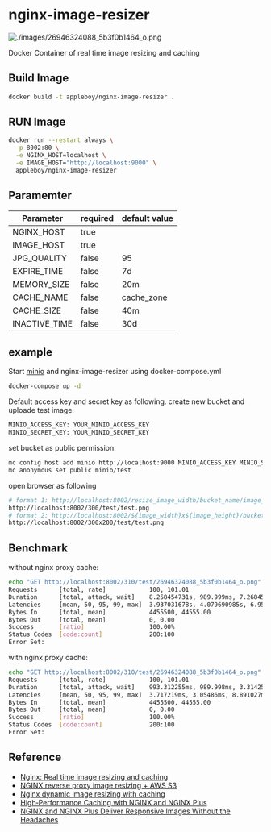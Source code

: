 # nginx-image-resizer

![./images/26946324088_5b3f0b1464_o.png](./images/26946324088_5b3f0b1464_o.png)

Docker Container of real time image resizing and caching

## Build Image

```bash
docker build -t appleboy/nginx-image-resizer .
```

## RUN Image

```bash
docker run --restart always \
  -p 8002:80 \
  -e NGINX_HOST=localhost \
  -e IMAGE_HOST="http://localhost:9000" \
  appleboy/nginx-image-resizer
```

## Paramemter

| Parameter   | required | default value |
|-------------|--------|----|
| NGINX_HOST  | true   |    |
| IMAGE_HOST  | true   |    |
| JPG_QUALITY | false  | 95 |
| EXPIRE_TIME | false  | 7d |
| MEMORY_SIZE | false  | 20m |
| CACHE_NAME | false  | cache_zone |
| CACHE_SIZE | false  | 40m |
| INACTIVE_TIME | false  | 30d |

## example

Start [minio](https://minio.io/) and nginx-image-resizer using docker-compose.yml

```sh
docker-compose up -d
```

Default access key and secret key as following. create new bucket and uploade test image.

```sh
MINIO_ACCESS_KEY: YOUR_MINIO_ACCESS_KEY
MINIO_SECRET_KEY: YOUR_MINIO_SECRET_KEY
```

set bucket as public permission.

```sh
mc config host add minio http://localhost:9000 MINIO_ACCESS_KEY MINIO_SECRET_KEY
mc anonymous set public minio/test
```

open browser as following

```sh
# format 1: http://localhost:8002/resize_image_width/bucket_name/image_name
http://localhost:8002/300/test/test.png
# format 2: http://localhost:8002/${image_width}x${image_height}/bucket_name/image_name
http://localhost:8002/300x200/test/test.png
```

## Benchmark

without nginx proxy cache:

```sh
echo "GET http://localhost:8002/310/test/26946324088_5b3f0b1464_o.png" | vegeta attack -rate=100 -connections=1 -duration=1s | tee results.bin | vegeta report
Requests      [total, rate]            100, 101.01
Duration      [total, attack, wait]    8.258454731s, 989.999ms, 7.268455731s
Latencies     [mean, 50, 95, 99, max]  3.937031678s, 4.079690985s, 6.958110121s, 7.205018428s, 7.268455731s
Bytes In      [total, mean]            4455500, 44555.00
Bytes Out     [total, mean]            0, 0.00
Success       [ratio]                  100.00%
Status Codes  [code:count]             200:100
Error Set:
```

with nginx proxy cache:

```sh
echo "GET http://localhost:8002/310/test/26946324088_5b3f0b1464_o.png" | vegeta attack -rate=100 -connections=1 -duration=1s | tee results.bin | vegeta report
Requests      [total, rate]            100, 101.01
Duration      [total, attack, wait]    993.312255ms, 989.998ms, 3.314255ms
Latencies     [mean, 50, 95, 99, max]  3.717219ms, 3.05486ms, 8.891027ms, 12.488937ms, 12.520428ms
Bytes In      [total, mean]            4455500, 44555.00
Bytes Out     [total, mean]            0, 0.00
Success       [ratio]                  100.00%
Status Codes  [code:count]             200:100
Error Set:
```

## Reference

* [Nginx: Real time image resizing and caching](https://github.com/sergejmueller/sergejmueller.github.io/wiki/Nginx:-Real-time-image-resizing-and-caching)
* [NGINX reverse proxy image resizing + AWS S3](https://medium.com/merapar/nginx-reverse-proxy-image-resizing-aws-cece1db5da01)
* [Nginx dynamic image resizing with caching](https://stumbles.id.au/nginx-dynamic-image-resizing-with-caching.html)
* [High‑Performance Caching with NGINX and NGINX Plus](https://www.nginx.com/blog/nginx-high-performance-caching/)
* [NGINX and NGINX Plus Deliver Responsive Images Without the Headaches](https://www.nginx.com/blog/responsive-images-without-headaches-nginx-plus/)
